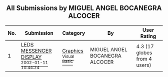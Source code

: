 ﻿<div align="center">

## All Submissions by MIGUEL ANGEL BOCANEGRA ALCOCER

</div>

No.  | Submission | Category | By   | User Rating
---- | ---------- | -------- | ---- | -----------
1 | [LEDS MESSENGER DISPLAY<br /><sup>2002-01-11 10:44:24</sup>](https://github.com/Planet-Source-Code/miguel-angel-bocanegra-alcocer-leds-messenger-display__1-30695) | [Graphics<br /><sup>Visual Basic</sup>](../ByCategory/graphics__1-46.md) | MIGUEL ANGEL BOCANEGRA ALCOCER | 4.3 (17 globes from 4 users)
